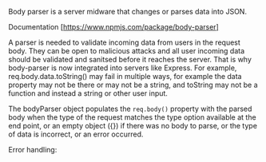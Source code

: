 Body parser is a server midware that changes or parses data into JSON.

Documentation [https://www.npmjs.com/package/body-parser]

A parser is needed to validate incoming data from users in the request body. They can be open to malicious attacks and all user incoming data should be validated and sanitsed before it reaches the server. That is why body-parser is now integrated into servers like Express.
For example, req.body.data.toString() may fail in multiple ways, for example the data property may not be there or may not be a string, and toString may not be a function and instead a string or other user input.

The bodyParser object populates the `req.body()` property with the parsed body when the type of the request matches the type option available at the end point, or an empty object ({}) if there was no body to parse, or the type of data is incorrect, or an error occurred.

Error handling:
